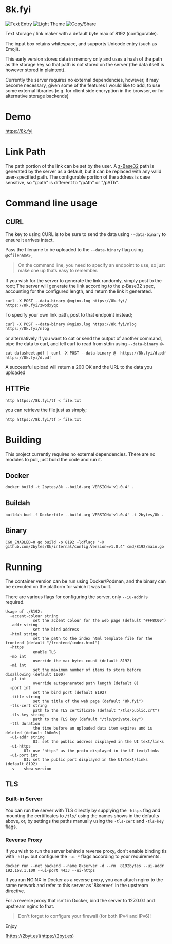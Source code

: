 # 8k.fyi

![Text Entry](screenshots/01.gif)
![Light Theme](screenshots/02.jpg) ![Copy/Share](screenshots/03.jpg)

Text storage / link maker with a default byte max of 8192 (configurable).

The input box retains whitespace, and supports Unicode entry (such as Emoji).

This early version stores data in memory only and uses a hash of the path as the storage key so that path is not stored on the server (the data itself is however stored in plaintext).

Currently the server requires no external dependencies, however, it may become necessary, given some of the features I would like to add, to use some external libraries (e.g. for client side encryption in the browser, or for alternative storage backends)

# Demo

https://8k.fyi

# Link Path

The path portion of the link can be set by the user. A [z-Base32](https://en.wikipedia.org/wiki/Base32#z-base-32) path is generated by the server as a default, but it can be replaced with any valid user-specified path. The configurable portion of the address is case sensitive, so "/path" is different to "/pAth" or "/pATh".

# Command line usage

## CURL
The key to using CURL is to be sure to send the data using `--data-binary` to ensure it arrives intact.

Pass the filename to be uploaded to the `--data-binary` flag using `@<filename>`,
> On the command line, you need to specify an endpoint to use, so just make one up thats easy to remember.

If you wish for the server to generate the link randomly, simply post to the root;
The server will generate the link according to the z-Base32 spec, accounting for the configured length, and return the link it generated.
```
curl -X POST --data-binary @nginx.log https://8k.fyi/
https://8k.fyi/zwodxyqc
```
To specify your own link path, post to that endpoint instead;
```
curl -X POST --data-binary @nginx.log https://8k.fyi/nlog
https://8k.fyi/nlog
```
or alternatively if you want to cat or send the output of another command,
pipe the data to curl, and tell curl to read from stdin using `--data-binary @-`
```
cat datasheet.pdf | curl -X POST --data-binary @- https://8k.fyi/d.pdf
https://8k.fyi/d.pdf
```
A successful upload will return a 200 OK and the URL to the data you uploaded

## HTTPie

```
http https://8k.fyi/tf < file.txt
```
you can retrieve the file just as simply;
```
http https://8k.fyi/tf > file.txt
```

# Building

This project currently requires no external dependencies. There are no modules to pull, just build the code and run it.

## Docker
```
docker build -t 2bytes/8k --build-arg VERSION='v1.0.4' .
```

## Buildah
```
buildah bud -f Dockerfile --build-arg VERSION='v1.0.4' -t 2bytes/8k .
```

## Binary
```
CGO_ENABLED=0 go build -o 8192 -ldflags "-X github.com/2bytes/8k/internal/config.Version=v1.0.4" cmd/8192/main.go

```

# Running

The container version can be run using Docker/Podman, and the binary can be executed on the platform for which it was built.

There are various flags for configuring the server, only `--iu-addr` is required.

```
Usage of ./8192:
  -accent-colour string
            set the accent colour for the web page (default "#FF8C00")
  -addr string
            set the bind address
  -html string
            set the path to the index html template file for the frontend (default "/frontend/index.html")
  -https
            enable TLS
  -mb int
            override the max bytes count (default 8192)
  -mi int
            set the maximum number of items to store before disallowing (default 1000)
  -pl int
            override autogenerated path length (default 8)
  -port int
            set the bind port (default 8192)
  -title string
            set the title of the web page (default "8k.fyi")
  -tls-cert string
            path to the TLS certificate (default "/tls/public.crt")
  -tls-key string
            path to the TLS key (default "/tls/private.key")
  -ttl duration
            the time before an uploaded data item expires and is deleted (default 1h0m0s)
  -ui-addr string
            UI: set the public address displayed in the UI text/links
  -ui-https
        UI: use 'https' as the proto displayed in the UI text/links
  -ui-port int
        UI: set the public port displayed in the UI/text/links (default 8192)
  -v	show version

```

## TLS

### Built-in Server
You can run the server with TLS directly by supplying the `-https` flag and mounting the certificates to `/tls/` using the
names shows in the defaults above, or, by settings the paths manually using the `-tls-cert` and `-tls-key` flags.

### Reverse Proxy
If you wish to run the server behind a reverse proxy, don't enable binding tls with `-https` but configure the `-ui-*` flags according to your requirements.

```
docker run --net backend --name 8kserver -d --rm  8192bytes --ui-addr 192.168.1.100 --ui-port 4433 --ui-https
```
If you run NGINX in Docker as a reverse proxy, you can attach nginx to the same network and refer to this server as '8kserver' in the upstream directive.

For a reverse proxy that isn't in Docker, bind the server to 127.0.0.1 and upstream nginx to that.

> Don't forget to configure your firewall (for both IPv4 and IPv6)!

Enjoy

[https://2byt.es](https://2byt.es)
